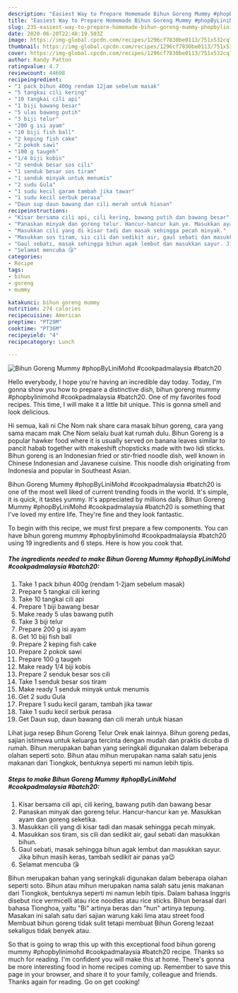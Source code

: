 ```yaml
---
description: "Easiest Way to Prepare Homemade Bihun Goreng Mummy #phopByLiniMohd #cookpadmalaysia #batch20"
title: "Easiest Way to Prepare Homemade Bihun Goreng Mummy #phopByLiniMohd #cookpadmalaysia #batch20"
slug: 235-easiest-way-to-prepare-homemade-bihun-goreng-mummy-phopbylinimohd-cookpadmalaysia-batch20
date: 2020-06-20T22:48:19.503Z
image: https://img-global.cpcdn.com/recipes/1296cf7830be0113/751x532cq70/bihun-goreng-mummy-phopbylinimohd-cookpadmalaysia-batch20-resipi-foto-utama.jpg
thumbnail: https://img-global.cpcdn.com/recipes/1296cf7830be0113/751x532cq70/bihun-goreng-mummy-phopbylinimohd-cookpadmalaysia-batch20-resipi-foto-utama.jpg
cover: https://img-global.cpcdn.com/recipes/1296cf7830be0113/751x532cq70/bihun-goreng-mummy-phopbylinimohd-cookpadmalaysia-batch20-resipi-foto-utama.jpg
author: Randy Patton
ratingvalue: 4.7
reviewcount: 44698
recipeingredient:
- "1 pack bihun 400g rendam 12jam sebelum masak"
- "5 tangkai cili kering"
- "10 tangkai cili api"
- "1 biji bawang besar"
- "5 ulas bawang putih"
- "3 biji telur"
- "200 g isi ayam"
- "10 biji fish ball"
- "2 keping fish cake"
- "2 pokok sawi"
- "100 g taugeh"
- "1/4 biji kobis"
- "2 senduk besar sos cili"
- "1 senduk besar sos tiram"
- "1 senduk minyak untuk menumis"
- "2 sudu Gula"
- "1 sudu kecil garam tambah jika tawar"
- "1 sudu kecil serbuk perasa"
- "Daun sup daun bawang dan cili merah untuk hiasan"
recipeinstructions:
- "Kisar bersama cili api, cili kering, bawang putih dan bawang besar"
- "Panaskan minyak dan goreng telur. Hancur-hancur kan ye. Masukkan ayam dan goreng seketika."
- "Masukkan cili yang di kisar tadi dan masak sehingga pecah minyak."
- "Masukkan sos tiram, sis cili dan sedikit air, gaul sebati dan masukkan bihun."
- "Gaul sebati, masak sehingga bihun agak lembut dan masukkan sayur. Jika bihun masih keras, tambah sedikit air panas ya😉"
- "Selamat mencuba 😘"
categories:
- Recipe
tags:
- bihun
- goreng
- mummy

katakunci: bihun goreng mummy 
nutrition: 274 calories
recipecuisine: American
preptime: "PT29M"
cooktime: "PT36M"
recipeyield: "4"
recipecategory: Lunch

---
```



![Bihun Goreng Mummy #phopByLiniMohd #cookpadmalaysia #batch20](https://img-global.cpcdn.com/recipes/1296cf7830be0113/751x532cq70/bihun-goreng-mummy-phopbylinimohd-cookpadmalaysia-batch20-resipi-foto-utama.jpg)

Hello everybody, I hope you're having an incredible day today. Today, I'm gonna show you how to prepare a distinctive dish, bihun goreng mummy #phopbylinimohd #cookpadmalaysia #batch20. One of my favorites food recipes. This time, I will make it a little bit unique. This is gonna smell and look delicious.

Hi semua, kali ni Che Nom nak share cara masak bihun goreng, cara yang sama macam mak Che Nom selalu buat kat rumah dulu. Bihun Goreng is a popular hawker food where it is usually served on banana leaves similar to pancit habab together with makeshift chopsticks made with two lidi sticks. Bihun goreng is an Indonesian fried or stir-fried noodle dish, well known in Chinese Indonesian and Javanese cuisine. This noodle dish originating from Indonesia and popular in Southeast Asian.

Bihun Goreng Mummy #phopByLiniMohd #cookpadmalaysia #batch20 is one of the most well liked of current trending foods in the world. It's simple, it is quick, it tastes yummy. It's appreciated by millions daily. Bihun Goreng Mummy #phopByLiniMohd #cookpadmalaysia #batch20 is something that I've loved my entire life. They're fine and they look fantastic.


To begin with this recipe, we must first prepare a few components. You can have bihun goreng mummy #phopbylinimohd #cookpadmalaysia #batch20 using 19 ingredients and 6 steps. Here is how you cook that.

<!--inarticleads1-->

##### The ingredients needed to make Bihun Goreng Mummy #phopByLiniMohd #cookpadmalaysia #batch20:

1. Take 1 pack bihun 400g (rendam 1-2jam sebelum masak)
1. Prepare 5 tangkai cili kering
1. Take 10 tangkai cili api
1. Prepare 1 biji bawang besar
1. Make ready 5 ulas bawang putih
1. Take 3 biji telur
1. Prepare 200 g isi ayam
1. Get 10 biji fish ball
1. Prepare 2 keping fish cake
1. Prepare 2 pokok sawi
1. Prepare 100 g taugeh
1. Make ready 1/4 biji kobis
1. Prepare 2 senduk besar sos cili
1. Take 1 senduk besar sos tiram
1. Make ready 1 senduk minyak untuk menumis
1. Get 2 sudu Gula
1. Prepare 1 sudu kecil garam, tambah jika tawar
1. Take 1 sudu kecil serbuk perasa
1. Get Daun sup, daun bawang dan cili merah untuk hiasan


Lihat juga resep Bihun Goreng Telur Orek enak lainnya. Bihun goreng pedas, sajian istimewa untuk keluarga tercinta dengan mudah dan praktis dicoba di rumah. Bihun merupakan bahan yang seringkali digunakan dalam beberapa olahan seperti soto. Bihun atau mihun merupakan nama salah satu jenis makanan dari Tiongkok, bentuknya seperti mi namun lebih tipis. 

<!--inarticleads2-->

##### Steps to make Bihun Goreng Mummy #phopByLiniMohd #cookpadmalaysia #batch20:

1. Kisar bersama cili api, cili kering, bawang putih dan bawang besar
1. Panaskan minyak dan goreng telur. Hancur-hancur kan ye. Masukkan ayam dan goreng seketika.
1. Masukkan cili yang di kisar tadi dan masak sehingga pecah minyak.
1. Masukkan sos tiram, sis cili dan sedikit air, gaul sebati dan masukkan bihun.
1. Gaul sebati, masak sehingga bihun agak lembut dan masukkan sayur. Jika bihun masih keras, tambah sedikit air panas ya😉
1. Selamat mencuba 😘


Bihun merupakan bahan yang seringkali digunakan dalam beberapa olahan seperti soto. Bihun atau mihun merupakan nama salah satu jenis makanan dari Tiongkok, bentuknya seperti mi namun lebih tipis. Dalam bahasa Inggris disebut rice vermicelli atau rice noodles atau rice sticks. Bihun berasal dari bahasa Tionghoa, yaitu &#34;Bi&#34; artinya beras dan &#34;hun&#34; artinya tepung. Masakan ini salah satu dari sajian warung kaki lima atau street food Membuat bihun goreng tidak sulit tetapi membuat Bihun Goreng lezaat sekaligus tidak benyek atau. 

So that is going to wrap this up with this exceptional food bihun goreng mummy #phopbylinimohd #cookpadmalaysia #batch20 recipe. Thanks so much for reading. I'm confident you will make this at home. There's gonna be more interesting food in home recipes coming up. Remember to save this page in your browser, and share it to your family, colleague and friends. Thanks again for reading. Go on get cooking!

